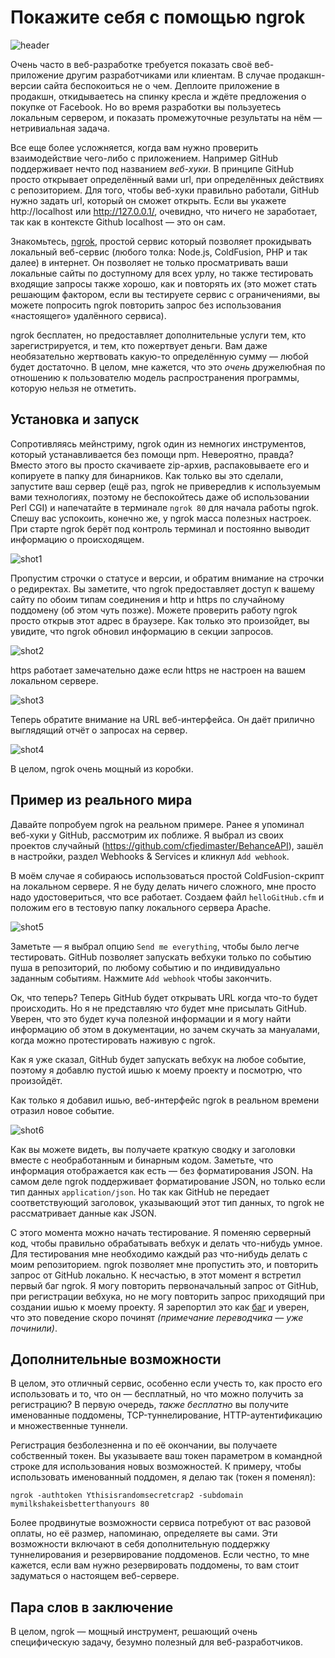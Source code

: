 # Покажите себя с помощью ngrok

![header][0]

Очень часто в веб-разработке требуется показать своё веб-приложение другим
разработчиками или клиентам. В случае продакшн-версии сайта беспокоиться не о
чем. Деплоите приложение в продакшн, откидываетесь на спинку кресла и ждёте
предложения о покупке от Facebook. Но во время разработки вы пользуетесь локальным
сервером, и показать промежуточные результаты на нём — нетривиальная задача.

Все еще более усложняется, когда вам нужно проверить взаимодействие чего-либо с 
приложением.  Например GitHub поддерживает нечто под названием _веб-хуки_. В принципе
GitHub просто открывает определённый вами url, при определённых действиях с репозиторием. 
Для того, чтобы веб-хуки правильно работали, GitHub нужно задать url, который он сможет 
открыть. Если вы укажете http://localhost или http://127.0.0.1/, очевидно, что ничего 
не заработает, так как в контексте Github localhost — это он сам.

Знакомьтесь, [ngrok][2], простой сервис который позволяет прокидывать локальный веб-сервис 
(любого толка: Node.js, ColdFusion, PHP и так далее) в интернет. Он
позволяет не только просматривать ваши локальные сайты по доступному для всех урлу,
но также тестировать входящие запросы также хорошо, как и повторять их (это может
стать решающим фактором, если вы тестируете сервис с ограничениями, вы можете
попросить ngrok повторить запрос без использования «настоящего» удалённого сервиса).

ngrok бесплатен, но предоставляет дополнительные услуги тем, кто зарегистрируется, 
и тем, кто пожертвует деньги. Вам даже необязательно жертвовать какую-то определённую сумму — 
любой будет достаточно. В целом, мне кажется, что это *очень* дружелюбная по отношению к 
пользователю модель распространения программы, которую нельзя не отметить.


## Установка и запуск

Сопротивляясь мейнстриму, ngrok один из немногих инструментов, который устанавливается без помощи npm. Невероятно, правда? Вместо этого вы просто скачиваете zip-архив, распаковываете его и копируете в папку для бинарников. Как только вы это сделали, запустите ваш сервер (ещё раз, ngrok не привередлив к используемым вами технологиях, поэтому не беспокойтесь даже об использовании Perl CGI) и напечатайте в терминале `ngrok 80` для начала работы ngrok. Спешу вас успокоить, конечно же, у ngrok масса полезных настроек. При старте ngrok берёт под контроль терминал и постоянно выводит информацию о происходящем.

![shot1][3]

Пропустим строчки о статусе и версии, и обратим внимание на строчки о редиректах. Вы
заметите, что ngrok предоставляет доступ к вашему сайту по обоим типам соединения и
http и https по случайному поддомену (об этом чуть позже). Можете проверить работу
ngrok просто открыв этот адрес в браузере. Как только это произойдет, вы увидите, что
ngrok обновил информацию в секции запросов.

![shot2][4]

https работает замечательно даже если https не настроен на вашем локальном сервере.

![shot3][5]

Теперь обратите внимание на URL веб-интерфейса. Он даёт прилично выглядящий отчёт о
запросах на сервер.

![shot4][6]

В целом, ngrok очень мощный из коробки.


## Пример из реального мира

Давайте попробуем ngrok на реальном примере. Ранее я упоминал веб-хуки у GitHub,
рассмотрим их поближе. Я выбрал из своих проектов случайный
(<https://github.com/cfjedimaster/BehanceAPI>), зашёл в настройки, раздел Webhooks &
Services и кликнул `Add webhook`.

В моём случае я собираюсь использоваться простой ColdFusion-скрипт на локальном сервере. 
Я не буду делать ничего сложного, мне просто надо удостовериться, что все работает. 
Создаем файл `helloGitHub.cfm` и положим его в тестовую папку локального сервера Apache.

![shot5][7]

Заметьте — я выбрал опцию `Send me everything`, чтобы было легче тестировать. GitHub 
позволяет запускать вебхуки только по событию пуша в репозиторий, по любому событию 
и по индивидуально заданным событиям. Нажмите `Add webhook` чтобы закончить.

Ок, что теперь? Теперь GitHub будет открывать URL когда что-то будет происходить. Но я
не представляю _что_ будет мне присылать GitHub. Уверен, что это будет куча полезной
информации и я могу найти информацию об этом в документации, но зачем скучать за
мануалами, когда можно протестировать наживую с ngrok.

Как я уже сказал, GitHub будет запускать вебхук на любое событие, поэтому я добавлю
пустой ишью к моему проекту и посмотрю, что произойдёт.

Как только я добавил ишью, веб-интерфейс ngrok в реальном времени отразил
новое событие.

![shot6][8]

Как вы можете видеть, вы получаете краткую сводку и заголовки вместе с
необработанным и бинарным кодом. Заметьте, что информация отображается как есть — без
форматирования JSON. На самом деле ngrok поддерживает форматирование JSON, но
только если тип данных `application/json`. Но так как GitHub не передает соответствующий 
заголовок, указывающий этот тип данных, то ngrok не рассматривает данные как JSON.

С этого момента можно начать тестирование. Я поменяю серверный код, чтобы правильно
обрабатывать вебхук и делать что-нибудь умное. Для тестирования мне необходимо каждый
раз что-нибудь делать с моим репозиторием. ngrok позволяет мне пропустить это, и
повторить запрос от GitHub локально. К несчастью, в этот момент я встретил 
первый баг ngrok. Я могу повторить первоначальный запрос от GitHub, при регистрации
вебхука, но не могу повторить запрос приходящий при создании ишью к моему проекту. Я
зарепортил это как [баг][9] и уверен, что это поведение скоро починят 
*(примечание переводчика — уже починили)*.

## Дополнительные возможности

В целом, это отличный сервис, особенно если учесть то, как просто его использовать и то, 
что он — бесплатный, но что можно получить за регистрацию? В первую очередь, _также
бесплатно_ вы получите именованные поддомены, TCP-туннелирование, HTTP-аутентификацию
и множественные туннели.

Регистрация безболезненна и по её окончании, вы получаете собственный токен. Вы
указываете ваш токен параметром в командной строке для использования новых
возможностей. К примеру, чтобы использовать именованный поддомен, я делаю так (токен я
поменял):

    ngrok -authtoken Ythisisrandomsecretcrap2 -subdomain mymilkshakeisbetterthanyours 80

Более продвинутые возможности сервиса потребуют от вас разовой оплаты, но её размер,
напоминаю, определяете вы сами. Эти возможности включают в себя дополнительную
поддержку туннелирования и резервирование поддоменов. Если честно, то мне кажется,
если вам нужно резервировать поддомены, то вам стоит задуматься о настоящем веб-сервере.


## Пара слов в заключение

В целом, ngrok — мощный инструмент, решающий очень специфическую задачу, безумно полезный
для веб-разработчиков.

 [0]: img/ngrok_header.jpg
 [1]: http://flippinawesome.org/authors/raymond-camden
 [2]: http://ngrok.com
 [3]: img/shot1.png
 [4]: img/shot2.png
 [5]: img/shot3.png
 [6]: img/shot4.png
 [7]: img/shot5.png
 [8]: img/shot6.png
 [9]: https://github.com/inconshreveable/ngrok/issues/118

